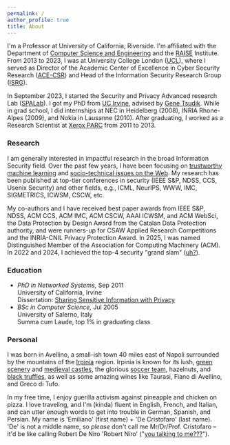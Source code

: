 ```yaml
---
permalink: /
author_profile: true
title: About
---
```



I'm a Professor at University of California, Riverside. I'm affiliated with the Department of [Computer Science and Engineering](https://www1.cs.ucr.edu) and the [RAISE](https://raise.ucr.edu/) Institute.
From 2013 to 2023, I was at University College London ([UCL](http://www.ucl.ac.uk/)), where I served as Director of the Academic Center of Excellence in Cyber Security Research ([ACE-CSR](https://www.ucl.ac.uk/cybersecurity-centre-of-excellence/)) and Head of the Information Security Research Group ([ISRG](https://sec.cs.ucl.ac.uk)).

In September 2023, I started the Security and Privacy Advanced research Lab ([SPALab](https://spalab.cs.ucr.edu)).
I got my PhD from [UC Irvine](https://www.cs.uci.edu), advised by [Gene Tsudik](https://www.ics.uci.edu/~gts/).
While in grad school, I did internships at NEC in Heidelberg (2008), INRIA Rhone-Alpes (2009), and Nokia in Lausanne (2010).
After graduating, I worked as a Research Scientist at [Xerox PARC](http://www.parc.com/) from 2011 to 2013.

### Research

I am generally interested in impactful research in the broad Information Security field. Over the past few years, I have been focusing on [trustworthy machine learning](https://emilianodc.com/trustworthy-ML) and [socio-technical issues on the Web](https://emilianodc.com/cybersafety/).
My research has been published at top-tier conferences in security (IEEE S&P, NDSS, CCS, Usenix Security) and other fields, e.g., ICML, NeurIPS, WWW, IMC, SIGMETRICS, ICWSM, CSCW, etc.  

My co-authors and I have received best paper awards from IEEE S&P, NDSS, ACM CCS, ACM IMC, ACM CSCW, AAAI ICWSM, and ACM WebSci, the Data Protection by Design Award from the Catalan Data Protection authority, and were runners-up for CSAW Applied Research Competitions and the INRIA-CNIL Privacy Protection Award. 
In 2025, I was named Distinguished Member of the Association for Computing Machinery (ACM).
In 2022 and 2024, I achieved the top-4 security "grand slam" (<a href="images/eye_roll.jpg" target=_blank>uh?</a>).


### Education
- *PhD in Networked Systems,* Sep 2011   
  University of California, Irvine  
  Dissertation: [Sharing Sensitive Information with Privacy](https://emilianodc.com/PAPERS/dissertation.pdf) 
- *BSc in Computer Science,* Jul 2005  
  University of Salerno, Italy  
  Summa cum Laude, top 1% in graduating class
 

### Personal
I was born in Avellino, a small-ish town 40 miles east of Napoli surrounded by the mountains of the [Irpinia](https://en.wikipedia.org/wiki/Irpinia) region. Irpinia is known for its lush, [green scenery](https://web.unisa.it/en/campus-life/surroundings/irpinia) and <a href="images/castles.jpg" target="_blank">medieval castles</a>, the glorious [soccer team](https://en.wikipedia.org/wiki/U.S._Avellino_1912), hazelnuts, and <a href="images/truffle.jpg" target="_blank">black truffles</a>, as well as some amazing wines like Taurasi, Fiano di Avellino, and Greco di Tufo.  

In my free time, I enjoy guerilla activism against pineapple and chicken on pizza. 
I love traveling, and I'm (kinda) fluent in English, French, and Italian, and can utter enough words to get into trouble in German, Spanish, and Persian.
My name is 'Emiliano' (first name) + 'De Cristofaro' (last name). 'De' is not a middle name, so _please_ don't call me Mr/Dr/Prof. Cristofaro &ndash; it'd be like calling Robert De Niro 'Robert Niro' ("<a href="https://www.youtube.com/watch?v=-QWL-FwX4t4&t=52s" target="_blank">you talking to me???</a>").
